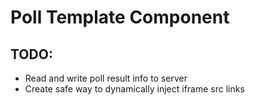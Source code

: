 # Poll Template Component

## TODO:

- Read and write poll result info to server
- Create safe way to dynamically inject iframe src links
